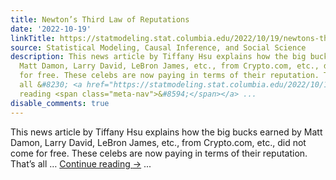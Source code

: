 ```yaml
---
title: Newton’s Third Law of Reputations
date: '2022-10-19'
linkTitle: https://statmodeling.stat.columbia.edu/2022/10/19/newtons-third-law-of-reputations/
source: Statistical Modeling, Causal Inference, and Social Science
description: This news article by Tiffany Hsu explains how the big bucks earned by
  Matt Damon, Larry David, LeBron James, etc., from Crypto.com, etc., did not come
  for free. These celebs are now paying in terms of their reputation. That&#8217;s
  all &#8230; <a href="https://statmodeling.stat.columbia.edu/2022/10/19/newtons-third-law-of-reputations/">Continue
  reading <span class="meta-nav">&#8594;</span></a> ...
disable_comments: true
---
```

This news article by Tiffany Hsu explains how the big bucks earned by Matt Damon, Larry David, LeBron James, etc., from Crypto.com, etc., did not come for free. These celebs are now paying in terms of their reputation. That&#8217;s all &#8230; <a href="https://statmodeling.stat.columbia.edu/2022/10/19/newtons-third-law-of-reputations/">Continue reading <span class="meta-nav">&#8594;</span></a> ...